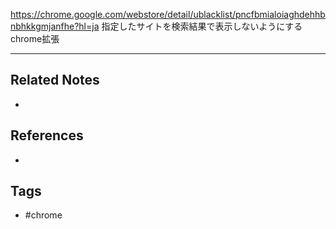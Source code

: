 https://chrome.google.com/webstore/detail/ublacklist/pncfbmialoiaghdehhbnbhkkgmjanfhe?hl=ja
指定したサイトを検索結果で表示しないようにするchrome拡張

---
## Related Notes
- 

## References
- 

## Tags
- #chrome 